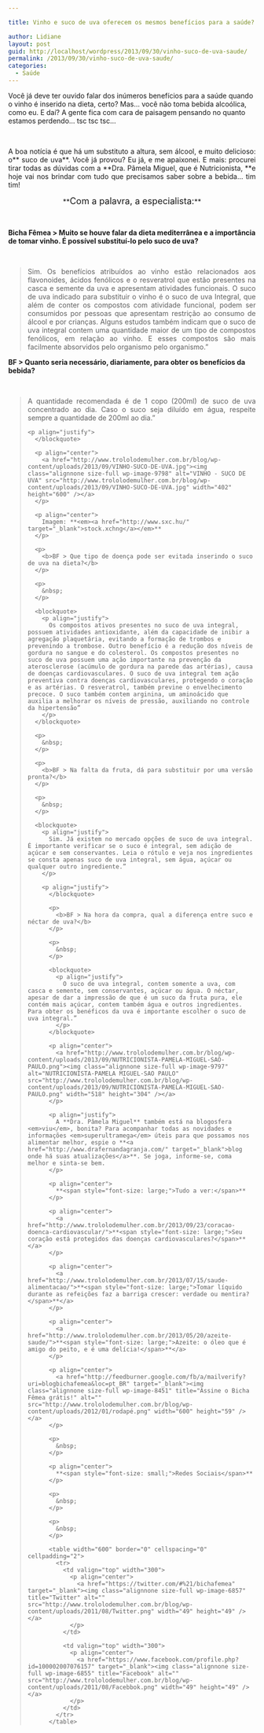 ```yaml
---

title: Vinho e suco de uva oferecem os mesmos benefícios para a saúde?

author: Lidiane
layout: post
guid: http://localhost/wordpress/2013/09/30/vinho-suco-de-uva-saude/
permalink: /2013/09/30/vinho-suco-de-uva-saude/
categories:
  - Saúde
---
```

Você já deve ter ouvido falar dos inúmeros benefícios para a saúde quando o vinho é inserido na dieta, certo? Mas… você não toma bebida alcoólica, como eu. E daí? A gente fica com cara de paisagem pensando no quanto estamos perdendo… tsc tsc tsc…

&nbsp;

<p align="justify">
  A boa notícia é que há um substituto a altura, sem álcool, e muito delicioso: o** suco de uva**. Você já provou? Eu já, e me apaixonei. E mais: procurei tirar todas as dúvidas com a **Dra. Pâmela Miguel, que é Nutricionista, **e hoje vai nos brindar com tudo que precisamos saber sobre a bebida… tim tim!
</p>

<!--more-->

<p align="center">
  **<span style="font-size: large;">Com a palavra, a especialista:</span>**
</p>

&nbsp;

**Bicha Fêmea > Muito se houve falar da dieta mediterrânea e a importância de tomar vinho. É possível substituí-lo pelo suco de uva?**

&nbsp;

> <p align="justify">
>   Sim. Os benefícios atribuídos ao vinho estão relacionados aos flavonoides, ácidos fenólicos e o resveratrol que estão presentes na casca e semente da uva e apresentam atividades funcionais. O suco de uva indicado para substituir o vinho é o suco de uva Integral, que além de conter os compostos com atividade funcional, podem ser consumidos por pessoas que apresentam restrição ao consumo de álcool e por crianças. Alguns estudos também indicam que o suco de uva integral contem uma quantidade maior de um tipo de compostos fenólicos, em relação ao vinho. E esses compostos são mais facilmente absorvidos pelo organismo pelo organismo.”
> </p>
> 
> <p align="justify">
>   </blockquote> 
>   
>   <p>
>     <b>BF > Quanto seria necessário, diariamente, para obter os benefícios da bebida?</b>
>   </p>
>   
>   <p>
>     &nbsp;
>   </p>
>   
>   <blockquote>
>     <p align="justify">
>       A quantidade recomendada é de 1 copo (200ml) de suco de uva concentrado ao dia. Caso o suco seja diluído em água, respeite sempre a quantidade de 200ml ao dia.”
>     </p>
>     
>     <p align="justify">
>       </blockquote> 
>       
>       <p align="center">
>         <a href="http://www.trololodemulher.com.br/blog/wp-content/uploads/2013/09/VINHO-SUCO-DE-UVA.jpg"><img class="alignnone size-full wp-image-9798" alt="VINHO - SUCO DE UVA" src="http://www.trololodemulher.com.br/blog/wp-content/uploads/2013/09/VINHO-SUCO-DE-UVA.jpg" width="402" height="600" /></a>
>       </p>
>       
>       <p align="center">
>         Imagem: **<em><a href="http://www.sxc.hu/" target="_blank">stock.xchng</a></em>**
>       </p>
>       
>       <p>
>         <b>BF > Que tipo de doença pode ser evitada inserindo o suco de uva na dieta?</b>
>       </p>
>       
>       <p>
>         &nbsp;
>       </p>
>       
>       <blockquote>
>         <p align="justify">
>           Os compostos ativos presentes no suco de uva integral, possuem atividades antioxidante, além da capacidade de inibir a agregação plaquetária, evitando a formação de trombos e prevenindo a trombose. Outro benefício é a redução dos níveis de gordura no sangue e do colesterol. Os compostos presentes no suco de uva possuem uma ação importante na prevenção da aterosclerose (acúmulo de gordura na parede das artérias), causa de doenças cardiovasculares. O suco de uva integral tem ação preventiva contra doenças cardiovasculares, protegendo o coração e as artérias. O resveratrol, também previne o envelhecimento precoce. O suco também contem arginina, um aminoácido que auxilia a melhorar os níveis de pressão, auxiliando no controle da hipertensão”
>         </p>
>       </blockquote>
>       
>       <p>
>         &nbsp;
>       </p>
>       
>       <p>
>         <b>BF > Na falta da fruta, dá para substituir por uma versão pronta?</b>
>       </p>
>       
>       <p>
>         &nbsp;
>       </p>
>       
>       <blockquote>
>         <p align="justify">
>           Sim. Já existem no mercado opções de suco de uva integral. É importante verificar se o suco é integral, sem adição de açúcar e sem conservantes. Leia o rótulo e veja nos ingredientes se consta apenas suco de uva integral, sem água, açúcar ou qualquer outro ingrediente.”
>         </p>
>         
>         <p align="justify">
>           </blockquote> 
>           
>           <p>
>             <b>BF > Na hora da compra, qual a diferença entre suco e néctar de uva?</b>
>           </p>
>           
>           <p>
>             &nbsp;
>           </p>
>           
>           <blockquote>
>             <p align="justify">
>               O suco de uva integral, contem somente a uva, com casca e semente, sem conservantes, açúcar ou água. O néctar, apesar de dar a impressão de que é um suco da fruta pura, ele contém mais açúcar, contem também água e outros ingredientes. Para obter os benéficos da uva é importante escolher o suco de uva integral.”
>             </p>
>           </blockquote>
>           
>           <p align="center">
>             <a href="http://www.trololodemulher.com.br/blog/wp-content/uploads/2013/09/NUTRICIONISTA-PAMELA-MIGUEL-SAO-PAULO.png"><img class="alignnone size-full wp-image-9797" alt="NUTRICIONISTA-PAMELA MIGUEL-SAO PAULO" src="http://www.trololodemulher.com.br/blog/wp-content/uploads/2013/09/NUTRICIONISTA-PAMELA-MIGUEL-SAO-PAULO.png" width="518" height="304" /></a>
>           </p>
>           
>           <p align="justify">
>             A **Dra. Pâmela Miguel** também está na blogosfera <em>viu</em>, bonita? Para acompanhar todas as novidades e informações <em>superultramega</em> úteis para que possamos nos alimentar melhor, espie o **<a href="http://www.drafernandagranja.com/" target="_blank">blog onde há suas atualizações</a>**. Se joga, informe-se, coma melhor e sinta-se bem.
>           </p>
>           
>           <p align="center">
>             **<span style="font-size: large;">Tudo a ver:</span>**
>           </p>
>           
>           <p align="center">
>             <a href="http://www.trololodemulher.com.br/2013/09/23/coracao-doenca-cardiovascular/">**<span style="font-size: large;">Seu coração está protegidos das doenças cardiovasculares?</span>**</a>
>           </p>
>           
>           <p align="center">
>             <a href="http://www.trololodemulher.com.br/2013/07/15/saude-alimentacao/">**<span style="font-size: large;">Tomar líquido durante as refeições faz a barriga crescer: verdade ou mentira?</span>**</a>
>           </p>
>           
>           <p align="center">
>             <a href="http://www.trololodemulher.com.br/2013/05/20/azeite-saude/">**<span style="font-size: large;">Azeite: o óleo que é amigo do peito, e é uma delícia!</span>**</a>
>           </p>
>           
>           <p align="center">
>             <a href="http://feedburner.google.com/fb/a/mailverify?uri=blogbichafemea&loc=pt_BR" target="_blank"><img class="alignnone size-full wp-image-8451" title="Assine o Bicha Fêmea grátis!" alt="" src="http://www.trololodemulher.com.br/blog/wp-content/uploads/2012/01/rodapé.png" width="600" height="59" /></a>
>           </p>
>           
>           <p>
>             &nbsp;
>           </p>
>           
>           <p align="center">
>             **<span style="font-size: small;">Redes Sociais</span>**
>           </p>
>           
>           <p>
>             &nbsp;
>           </p>
>           
>           <p>
>             &nbsp;
>           </p>
>           
>           <table width="600" border="0" cellspacing="0" cellpadding="2">
>             <tr>
>               <td valign="top" width="300">
>                 <p align="center">
>                   <a href="https://twitter.com/#%21/bichafemea" target="_blank"><img class="alignnone size-full wp-image-6857" title="Twitter" alt="" src="http://www.trololodemulher.com.br/blog/wp-content/uploads/2011/08/Twitter.png" width="49" height="49" /></a>
>                 </p>
>               </td>
>               
>               <td valign="top" width="300">
>                 <p align="center">
>                   <a href="https://www.facebook.com/profile.php?id=100002007076157" target="_blank"><img class="alignnone size-full wp-image-6855" title="Facebook" alt="" src="http://www.trololodemulher.com.br/blog/wp-content/uploads/2011/08/Facebbok.png" width="49" height="49" /></a>
>                 </p>
>               </td>
>             </tr>
>           </table>